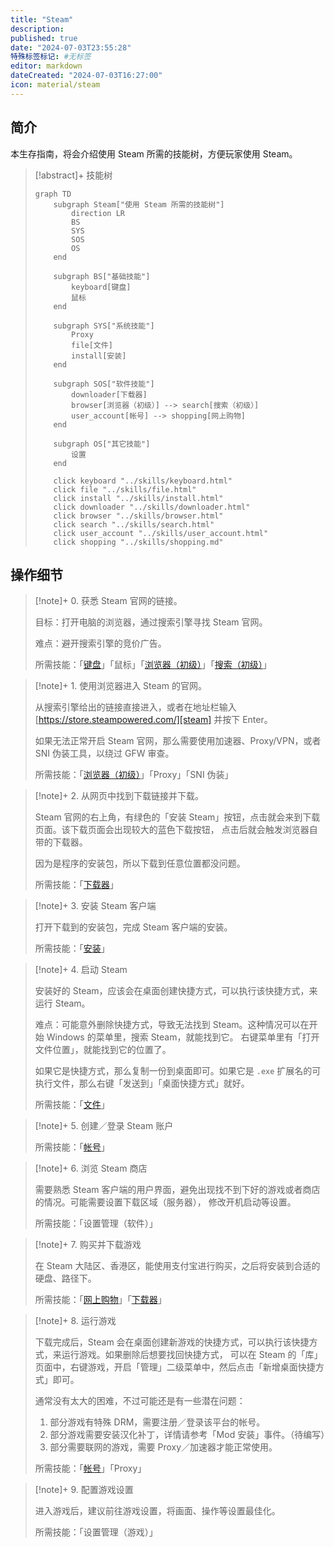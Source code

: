 ```yaml
---
title: "Steam"
description:
published: true
date: "2024-07-03T23:55:28"
特殊标签标记: #无标签
editor: markdown
dateCreated: "2024-07-03T16:27:00"
icon: material/steam
---
```


## 简介

本生存指南，将会介绍使用 Steam 所需的技能树，方便玩家使用 Steam。

> [!abstract]+ 技能树
>
> ```mermaid
> graph TD
>     subgraph Steam["使用 Steam 所需的技能树"]
>         direction LR
>         BS
>         SYS
>         SOS
>         OS
>     end
>
>     subgraph BS["基础技能"]
>         keyboard[键盘]
>         鼠标
>     end
>
>     subgraph SYS["系统技能"]
>         Proxy
>         file[文件]
>         install[安装]
>     end
>
>     subgraph SOS["软件技能"]
>         downloader[下载器]
>         browser[浏览器（初级）] --> search[搜索（初级）]
>         user_account[帐号] --> shopping[网上购物]
>     end
>
>     subgraph OS["其它技能"]
>         设置
>     end
>
>     click keyboard "../skills/keyboard.html"
>     click file "../skills/file.html"
>     click install "../skills/install.html"
>     click downloader "../skills/downloader.html"
>     click browser "../skills/browser.html"
>     click search "../skills/search.html"
>     click user_account "../skills/user_account.html"
>     click shopping "../skills/shopping.md"
> ```

## 操作细节

> [!note]+ 0. 获悉 Steam 官网的链接。
>
> 目标：打开电脑的浏览器，通过搜索引擎寻找 Steam 官网。
>
> 难点：避开搜索引擎的竞价广告。
>
> 所需技能：「[键盘][keyboard]」「鼠标」「[浏览器（初级）][browser]」「[搜索（初级）][search]」
>
> <!-- 之所以有键盘，是因为链接 -->

[keyboard]: ../skills/keyboard.md
[browser]: ../skills/browser.md
[search]: ../skills/search.md

> [!note]+ 1. 使用浏览器进入 Steam 的官网。
>
> 从搜索引擎给出的链接直接进入，或者在地址栏输入 [https://store.steampowered.com/][steam] 并按下 Enter。
>
> 如果无法正常开启 Steam 官网，那么需要使用加速器、Proxy/VPN，或者 SNI 伪装工具，以绕过 GFW 审查。
>
> 所需技能：「[浏览器（初级）][browser]」「Proxy」「SNI 伪装」

[steam]: https://store.steampowered.com/

> [!note]+ 2. 从网页中找到下载链接并下载。
>
> Steam 官网的右上角，有绿色的「安装 Steam」按钮，点击就会来到下载页面。该下载页面会出现较大的蓝色下载按钮，
> 点击后就会触发浏览器自带的下载器。
>
> 因为是程序的安装包，所以下载到任意位置都没问题。
>
> 所需技能：「[下载器][downloader]」

[downloader]: ../skills/downloader.md

> [!note]+ 3. 安装 Steam 客户端
>
> 打开下载到的安装包，完成 Steam 客户端的安装。
>
> 所需技能：「[安装][install]」
>
> <!-- 打开下载的安装文件，按照提示进行安装。 -->
> <!-- 选择安装路径并完成安装。 -->

[install]: ../skills/install.md

> [!note]+ 4. 启动 Steam
>
> 安装好的 Steam，应该会在桌面创建快捷方式，可以执行该快捷方式，来运行 Steam。
>
> 难点：可能意外删除快捷方式，导致无法找到 Steam。这种情况可以在开始 Windows 的菜单里，搜索 Steam，就能找到它。
> 右键菜单里有「打开文件位置」，就能找到它的位置了。
>
> 如果它是快捷方式，那么复制一份到桌面即可。如果它是 `.exe` 扩展名的可执行文件，那么右键「发送到」「桌面快捷方式」就好。
>
> 所需技能：「[文件][file]」

[file]: ../skills/file.md

> [!note]+ 5. 创建／登录 Steam 账户
>
> 所需技能：「[帐号][user_account]」
>
> <!-- 打开已安装的 Steam 客户端，点击“创建新账户”。 -->
> <!-- 按照提示填写个人信息并完成注册。 -->
> <!-- 在 Steam 客户端中输入注册的账号和密码，点击“登录”。 -->

[user_account]: ../skills/user_account.md

> [!note]+ 6. 浏览 Steam 商店
>
> 需要熟悉 Steam 客户端的用户界面，避免出现找不到下好的游戏或者商店的情况。可能需要设置下载区域（服务器），
> 修改开机启动等设置。
>
> 所需技能：「设置管理（软件）」
>
> <!-- 登录后，点击“商店”标签页，可以浏览游戏、软件、DLC 等内容。 -->
> <!-- 使用搜索栏查找特定游戏或软件。 -->

> [!note]+ 7. 购买并下载游戏
>
> 在 Steam 大陆区、香港区，能使用支付宝进行购买，之后将安装到合适的硬盘、路径下。
>
> 所需技能：「[网上购物][shopping]」「[下载器][downloader]」
>
> <!-- 找到想要购买的游戏，点击游戏页面上的“添加到购物车”按钮。 -->
> <!-- 点击购物车，进行结算并完成购买。 -->
> <!-- 完成购买后，游戏会自动下载到你的库中。 -->

[shopping]: ../skills/shopping.md

> [!note]+ 8. 运行游戏
>
> 下载完成后，Steam 会在桌面创建新游戏的快捷方式，可以执行该快捷方式，来运行游戏。如果删除后想要找回快捷方式，
> 可以在 Steam 的「库」页面中，右键游戏，开启「管理」二级菜单中，然后点击「新增桌面快捷方式」即可。
>
> 通常没有太大的困难，不过可能还是有一些潜在问题：
>
> 1.  部分游戏有特殊 DRM，需要注册／登录该平台的帐号。
> 2.  部分游戏需要安装汉化补丁，详情请参考「Mod 安装」事件。（待编写）
> 3.  部分需要联网的游戏，需要 Proxy／加速器才能正常使用。
>
> 所需技能：「[帐号][user_account]」「Proxy」
>
> <!-- 在 Steam 客户端中，点击“库”标签页，找到已购买的游戏。 -->
> <!-- 点击“安装”按钮，选择安装路径并开始安装。 -->
> <!-- 安装完成后，点击“运行”按钮即可开始游戏。 -->

> [!note]+ 9. 配置游戏设置
>
> 进入游戏后，建议前往游戏设置，将画面、操作等设置最佳化。
>
> 所需技能：「设置管理（游戏）」
>
> <!-- 进入游戏后，根据需要调整游戏设置，如画质、控制键位、音效等。 -->
